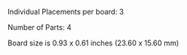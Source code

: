 Individual Placements per board: 3

Number of Parts: 4


Board size is 0.93 x 0.61 inches (23.60 x 15.60 mm)


